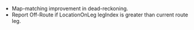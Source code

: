 - Map-matching improvement in dead-reckoning.
- Report Off-Route if LocationOnLeg legIndex is greater than current route leg.
